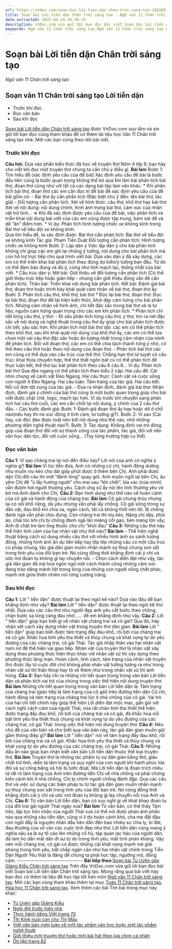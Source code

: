 ```yaml
---
url: https://vndoc.com/soan-bai-loi-tien-dan-chan-troi-sang-tao-298109
title: Soạn bài Lời tiễn dặn Chân trời sáng tạo - Ngữ văn 11 Chân trời sáng tạo - VnDoc.com
date_extracted: 2025-04-14 20:30:19
description: VnDoc.com xin gửi tới bạn đọc bài viết Soạn bài Lời tiễn dặn Chân trời sáng tạo. Mời các bạn cùng tham khảo chi tiết.
keywords: Ngữ văn 11 Chân trời sáng tạo,Ngữ văn 11 Chân trời sáng tạo bài Lời tiễn dặn,Soạn văn 11 Chân trời sáng tạo,văn 11 Chân trời sáng tạo,soạn văn 11 Chân trời,ngữ văn 11 Chân trời,Soạn bài Lời tiễn dặn Chân trời sáng tạo,Soạn bài Lời tiễn dặn,Soạn văn Lời tiễn dặn,Lời tiễn dặn
---
```


# Soạn bài Lời tiễn dặn Chân trời sáng tạo
 _Ngữ văn 11 Chân trời sáng tạo_
## Soạn văn 11 Chân trời sáng tạo Lời tiễn dặn
  * Trước khi đọc
  * Đọc văn bản
  * Sau khi đọc

[Soạn bài Lời tiễn dặn Chân trời sáng tạo](<https://vndoc.com/soan-bai-loi-tien-dan-chan-troi-sang-tao-298109>) được VnDoc.com sưu tầm và xin gửi tới bạn đọc cùng tham khảo để có thêm tài liệu học Văn 11 Chân trời sáng tạo nhé. Mời các bạn cùng theo dõi bài viết.
### Trước khi đọc
**Câu hỏi:** Dựa vào phần kiến thức đã học về truyện thơ Nôm ở lớp 9, bạn hãy cho viết khi đọc một truyện thơ chúng ta cần chú ý điều gì.
**Bài làm**
Bước 1: Tìm hiểu đề \(xác định yêu cầu của đề bài\)
Xác định yêu cầu đề bài là bước đầu tiên cũng là bước quan trọng không thể bỏ qua khi làm bài phân tích bài thơ, đoạn thơ cũng như với tất cả các dạng bài tập làm văn khác.
\* Khi phân tích bài thơ, đoạn thơ các em cần đọc kĩ đề bài để xác định yêu cầu của đề bài gồm có:
\- Bài thơ ấy cần phần tích \(Đặc biệt chú ý đến: tên bài thơ, tác giả\)
\- Đối tượng cần phân tích: Xét về hình thức: câu thơ, khổ thơ hay bài thơ Xét về nội dung: nội dung chính, hình ảnh trong bài thơ, cảm xúc của nhân vật trữ tình…
=> Khi đã xác định được yêu cầu của đề bài, việc phân tích và triển khai nội dung bài viết của các em cũng được tập trung, bám sát đề và dễ “ăn” điểm hơn.
\* Ví dụ: Phân tích hình tượng chiếc xe không kính trong Bài thơ về tiểu đội xe không kính.  
Qua tìm hiểu đề, ta xác định được: Bài thơ cần phân tích: Bài thơ về tiểu đội xe không kính Tác giả: Phạm Tiến Duật Đối tượng cần phân tích: Hình tượng chiếc xe không kính
Bước 2: Lập dàn ý
Việc lập dàn ý cho bài phân tích không chỉ giúp các em ghi lại những ý tưởng, nội dung cho bài phân tích mà còn hỗ trợ trực tiếp cho quá trình viết bài. Dựa vào dàn ý đã xây dựng, các em có thể triển khai bài phân tích theo đúng dự kiến/ý tưởng ban đầu. Từ đó có thể đảm bảo đúng và đủ ý, cũng như tính mạch lạc, thống nhất của bài viết.
\* Cấu trúc dàn ý: Mở bài: Giới thiệu về đối tượng cần phân tích \(Có thể giới thiệu trực tiếp hoặc gián tiếp - nhưng cần giới thiệu đúng vấn đề cần phân tích\). Thân bài: Triển khai nội dung bài phân tích. Kết bài: Đánh giá bài thơ, đoạn thơ hoặc trình bày khái quát cảm nhận về bài thơ, đoạn thơ ấy.
Bước 3: Phân tích câu thơ, khổ thơ, bài thơ
\* Đọc lại bài thơ, đoạn thơ: Đọc lại bài thơ, đoạn thơ để tái hiện kiến thức, khơi dậy cảm hứng cho bài phân tích. Những cảm nhận về hình ảnh, chi tiết đặc sắc trong bài thơ sẽ là tư liệu, nguồn cảm hứng quan trọng cho các em khi phân tích.
\* Phân tích chi tiết từng câu thơ, ý thơ:
\- Đi sâu phân tích từng câu thơ, ý thơ, tìm ra nét đặc sắc về nội dung và nghệ thuật trong câu thơ ấy giúp cho bài phân tích được chi tiết, sâu sắc hơn. Khi phân tích một bài thơ dài: các em có thể phân tích theo khổ thơ, sau khi khái quát nội dung của khổ thơ ấy, các em có thể lựa chọn một vài câu thơ đặc sắc hoặc ấn tượng nhất trong cảm nhận của mình để phân tích. Đối với đoạn thơ, các em có thể chia tách thành từng ý nhỏ, có thể theo câu thơ hoặc theo nội dung của đoạn thơ.
\- Phân tích bài thơ các em cũng có thể dựa vào cấu trúc của thể thơ. Chẳng hạn thơ tứ tuyệt có cấu trúc: khai thừa chuyển hợp; thể thơ thất ngôn bát cú có thể phân tích đề thực luận kết, thể thơ lục bát phân tích theo câu 6 câu 8...
Ví dụ: Phân tích bài thơ Qua đèo ngang có thể phân tích theo kiểu 2 cặp: Hai câu đề: Cái nhìn chung về cảnh vật Đèo Ngang. Hai câu thực: Cảnh vật và cuộc sống con người ở Đèo Ngang. Hai câu luận: Tâm trạng của tác giả. Hai câu kết: Nỗi cô đơn tột cùng của tác giả.
\- Đưa ra nhận định, đánh giá bài thơ: Nhận định, đánh giá ý chính của bài thơ cũng là một bước quan trọng giúp cho bài viết được chặt chẽ, logic, mạch lạc hơn. Ví dụ trước khi chuyển sang phân tích hai câu thơ cuối, các em cần chốt lại nội dung, ý chính của 2 câu thơ đầu.
\- Các bước đánh giá: Bước 1: Đánh giá đoạn thơ ấy hay hoặc dở ở chỗ nào\(nếu hay thì nó xúc động ở tình cảm, tư tưởng gì?\). Bước 2: Vì sao \(Cái hay, cái độc đáo được toát nên bởi nội dung như thế nào, nhờ những phương diện nghệ thuật nào?\). Bước 3: Tác dụng: Khẳng định vai trò đóng góp của đoạn thơ đối với sự thành công của tác phẩm, tác giả, đối với nền văn học dân tộc, đối với cuộc sống... \(Tùy từng trường hợp cụ thể\).
### Đọc văn bản
**Câu 1:** Vì sao chàng trai lại nói đến điều này? Lời nói của anh có nghĩa ý nghĩa gì?
**Bài làm**
Vì lúc tiễn đưa, Anh có những cử chỉ, hành động dường như muốn níu kéo cho dài giây phút được ở thêm bên Chị. Anh phải được dặn Chị đôi câu thì mới “đành lòng” quay gót. Anh muốn ngồi lại bên Chị, âu yếm Chị để “ủ lấy hương người” cho mai sau “khi chết”, lửa xác \(của mình\) vẫn đượm hơi người thương yêu. Cách ứng xử ấy nói lên tình thương yêu vô bờ mà Anh dành cho Chị.
**Câu 2:** Bạn hình dung như thế nào về hoàn cảnh của cô gái và hành động của chàng trai.
**Bài làm**
Cô gái chung thủy nhưng lại có nỗi khổ riêng, dù yêu nhưng vẫn phải lấy chồng. Cô gái sống trong sự dằn vặt, đau khổ khi chia xa, ngăn cách, tất cả không thốt nên lời. Bị chồng đánh ngã vẫn phải chịu đựng. Còn chàng trai thì níu kéo, Nâng chị dậy, phủi áo, chải tóc khi chị bị chồng đánh ngã lăn miệng cối gạo, bên máng lợn vầy; Anh đi chặt tre làm ống thuốc cho chị “khỏi đau”
**Câu 3:** Những câu thơ này thể hiện tình cảm của hai nhân vật như thế nào?
**Bài làm**
\- Thể hiện nghệ thuật bằng cách sử dụng nhiều câu thơ với nhiều hình ảnh so sánh tương đồng, những hình ảnh ẩn dụ liên tiếp hay lớp lớp những câu có một cấu trúc cú pháp chung, tác giả dân gian muốn nhấn mạnh sự thuỷ chung son sắt trong tình yêu của đôi bạn trẻ. Nó cũng đồng thời khẳng định cái ý chí và ước mơ đoàn tụ không gì lay chuyển nổi.
\- Chọn cách diễn đạt như vậy, tác giả dân gian đã mã hoá ngôn ngữ một cách thành công những cảm xúc đang trào dâng mãnh liệt trong lòng của những con người sống chất phác, mạnh mẽ giữa thiên nhiên núi rừng cường tráng.
### Sau khi đọc
**Câu 1:** Lời " tiễn dặn" được thuật lại theo ngôi kể nào? Dựa vào đâu để bạn khẳng định như vậy?
**Bài làm**
Lời " tiễn dặn" được thuật lại theo ngôi kể thứ nhất. Dựa vào các câu thơ như người đẹp anh yêu cất bước theo chồng, chân bước xa lòng càng đau nhớ...... để em khẳng định như vậy.
**Câu 2:** Lời " tiễn dặn" giúp bạn biết gì về nhân vật chàng trai và cô gái? Qua đó, hãy nhận xét cách xây dựng nhân vật trong truyện thơ dân gian.
**Bài làm**
Lời " tiễn dặn" giúp bạn biết được tâm trạng đầy đau khổ, rối bời của chàng trai và cô gái. Khắc họa tình yêu tha thiết và thủy chung và khát vọng tự do yêu đương của các chàng trai, cô gái Thái.
Tác giả nhập thân vào hai nhân vật nam nữ để thể hiện vai giao tiếp. Nhân vật của truyện thơ là nhân vật xây dựng theo phương thức hiện thực khác với nhân vật sử thi xây dựng theo phương thức lãng mạn. Hoàn cảnh, tính cách, tâm trạng của nhân vật truyện thơ được lấy từ cuộc đời chứ không phải nhân vật tưởng tượng ra như trong nhân vật sử thi thần thoại hay tô vẽ thêm như trong nhân vật sử thi anh hùng.
**Câu 3:** Bạn hãy chỉ ra những chi tiết quan trọng trong văn bản Lời tiễn dặn và phân tích vai trò của chúng trong việc thể hiện nội dung truyện thơ.
**Bài làm**
Những chi tiết quan trọng trong văn bản Lời tiễn dặn là:
Tâm trạng của chàng trai \(gián tiếp là tâm trạng của cô gái\) trên đường tiễn dặn
Cử chỉ, hành động và tâm trạng của chàng trai lúc ở nhà chồng của cô gái.
Vai trò của hai chi tiết chính này giúp thể hiện Lối diễn đạt mộc mạc, gần gũi với cách nghĩ cách cảm của người Thái, vừa rất chân tình tha thiết thể hiện được trạng đầy đau khổ, rối bời của chàng trai và cô gái, đã khắc hoạ nổi bật tình yêu tha thiết thuỷ chung và khát vọng tự do yêu đương của các chàng trai, cô gái Thái. trong việc thể hiện nội dung truyện thơ.
**Câu 4:** Nêu chủ đề của văn bản và cho biết qua văn bản này, tác giả dân gian muốn gửi gắm thông điệp gì?
**Bài làm**
Lời " tiễn dặn" nói về tâm trạng đầy đau khổ, rối bời của chàng trai và cô gái. Khắc họa tình yêu tha thiết và thủy chung và khát vọng tự do yêu đương của các chàng trai, cô gái Thái.
**Câu 5:** Những dấu ấn nào giúp bạn nhận biết văn bản Lời tiễn dặn thuộc thể loại truyện thơ.
**Bài làm**
Truyện thơ là những tác phẩm tự sự dân gian bằng thơ, giàu chất trữ tình, diễn tả tâm trạng và suy nghĩ của con người khi hạnh phúc lứa đôi và sự công bằng xã hội bị tước đoạt. Mà Lời tiễn dặn là đoạn trích miêu tả rất rõ tâm trạng của Anh trên đường tiễn Chị về nhà chồng và phải chứng kiến cảnh khi ở nhà chồng, Chị bị chính người chồng đánh đập. Qua các câu thơ và việc sử dụng các biện pháp tu từ tác giả dân gian muốn nhấn mạnh sự thuỷ chung son sắt trong tình yêu của đôi bạn trẻ. Nó cũng đồng thời khẳng định cái ý chí và ước mơ đoàn tụ không gì lay chuyển nổi của Anh và Chị.
**Câu 6:** Từ văn bản Lời tiễn dặn, bạn có suy nghĩ gì về khát khao đoàn tụ của đôi trai gái người Thái ngày xưa?
**Bài làm**
Từ văn bản, có thể thấy Tâm hồn, tập tục hôn nhân của người Thái xưa có thể nói được phản ánh phần nào qua những câu tiễn dặn, cũng vì lí do hoàn cảnh khó, cha mẹ đặt đâu con ngồi đấy là nguyên nhân đầu tiên dẫn đến bao nhiêu sự chia ly, bi đát, đau thương của vô vàn các cuộc tình đẹp như thơ. Lời tiễn dặn cũng mang ý nghĩa sâu xa là sự tố cáo lên những cổ hủ, tập quán lạc hậu của người dân, đã làm họ dần mất dần đi sự tự do trong tình yêu, mất tính phản kháng. Vậy nên mỗi chàng trai, cô gái có được những cái khát vọng mạnh mẽ giải phóng trong tình yêu, bất chấp ngăn cản như hai nhân vật chính trong Tiễn Dặn Người Yêu thật là đáng để chúng ta phải học tập, ngưỡng mộ, đồng cảm.
\--------------------------------
**Bài tiếp theo:**[Soạn bài Tú Uyên gặp Giáng Kiều Chân trời sáng tạo](<https://vndoc.com/soan-bai-tu-uyen-gap-giang-kieu-chan-troi-sang-tao-298111>)
Trên đây VnDoc.com vừa gửi tới bạn đọc bài viết Soạn bài Lời tiễn dặn Chân trời sáng tạo. Mong rằng qua bài viết này bạn đọc có thêm tài liệu để học tập tốt hơn môn [Ngữ văn 11 Chân trời sáng tạo](<https://vndoc.com/ngu-van-11-chan-troi-sang-tao>). Mời các bạn cùng tham khảo thêm tại mục [Toán 11 Chân trời sáng tạo](<https://vndoc.com/toan-11-chan-troi-sang-tao>), [Hóa học 11 Chân trời sáng tạo](<https://vndoc.com/hoa-hoc-11-chan-troi-sang-tao>).
Xem thêm các bài Tìm bài trong mục này khác:
  * [Tú Uyên gặp Giáng Kiều](</soan-bai-tu-uyen-gap-giang-kieu-chan-troi-sang-tao-298111>)
  * [Ngồi đợi trước hiên nhà](</soan-bai-ngoi-doi-truoc-hien-nha-chan-troi-sang-tao-298113>)
  * [Thực hành tiếng Việt trang 70](</soan-bai-thuc-hanh-tieng-viet-trang-70-chan-troi-sang-tao-298167>)
  * [Thị Kính nuôi con cho Thị Mầu](</soan-bai-thi-kinh-nuoi-con-cho-thi-mau-chan-troi-sang-tao-298171>)
  * [Viết văn bản nghị luận về một tác phẩm văn học hoặc một tác phẩm nghệ thuật](</soan-bai-viet-van-ban-nghi-luan-ve-mot-tac-pham-van-hoc-hoac-mot-tac-pham-nghe-thuat-chan-troi-sang-tao-298176>)
  * [Giới thiệu một truyện thơ hoặc một bài hát theo lựa chọn cá nhân](</soan-bai-gioi-thieu-mot-truyen-tho-hoac-mot-bai-hat-theo-lua-chon-ca-nhan-chan-troi-sang-tao-298181>)
  * [Ôn tập trang 82](</soan-bai-on-tap-trang-82-chan-troi-sang-tao-298185>)

